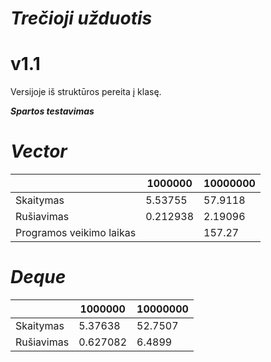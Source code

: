 # ***Trečioji užduotis*** 
# v1.1
 Versijoje iš struktūros pereita į klasę.
 
 ***Spartos testavimas***
 
# ***Vector***
 
|               |    1000000    |    10000000   |
| ------------- | ------------- | ------------- |
|   Skaitymas   |    5.53755    |    57.9118    |
|  Rušiavimas   |   0.212938    |    2.19096    |
| Programos veikimo laikas      |               |    157.27     |

# ***Deque***
 
|               |    1000000    |    10000000   |
| ------------- | ------------- | ------------- |
|   Skaitymas   |    5.37638    |    52.7507    |
|  Rušiavimas   |   0.627082    |    6.4899     |


